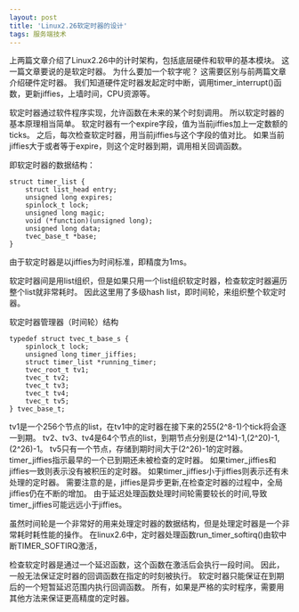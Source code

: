 ```yaml
---
layout: post
title: 'Linux2.26软定时器的设计'
tags: 服务端技术
---
```


上两篇文章介绍了Linux2.26中的计时架构，包括底层硬件和软甲的基本模块。
这一篇文章要说的是软定时器。
为什么要加一个软字呢？
这需要区别与前两篇文章介绍硬件定时器。
我们知道硬件定时器发起定时中断，调用timer_interrupt()函数，更新jiffies，上墙时间，CPU资源等。

软定时器通过软件程序实现，允许函数在未来的某个时刻调用。
所以软定时器的基本原理相当简单。
软定时器有一个expire字段，值为当前jiffies加上一定数额的ticks。
之后，每次检查软定时器，用当前jiffies与这个字段的值对比。
如果当前jiffies大于或者等于expire，则这个定时器到期，调用相关回调函数。

即软定时器的数据结构：

    struct timer_list {
        struct list_head entry;
        unsigned long expires;
        spinlock_t lock;
        unsigned long magic;
        void (*function)(unsigned long);
        unsigned long data;
        tvec_base_t *base; 
    }
  
由于软定时器是以jiffies为时间标准，即精度为1ms。

软定时器间是用list组织，但是如果只用一个list组织软定时器，检查软定时器遍历整个list就非常耗时。
因此这里用了多级hash list，即时间轮，来组织整个软定时器。

软定时器管理器（时间轮）结构

    typedef struct tvec_t_base_s {
        spinlock_t lock;
        unsigned long timer_jiffies;
        struct timer_list *running_timer;
        tvec_root_t tv1;
        tvec_t tv2;
        tvec_t tv3;
        tvec_t tv4;
        tvec_t tv5;
    } tvec_base_t;

tv1是一个256个节点的list，在tv1中的定时器在接下来的255(2^8-1)个tick将会逐一到期。
tv2、tv3、tv4是64个节点的list，到期节点分别是(2^14)-1,(2^20)-1,(2^26)-1。
tv5只有一个节点，存储到期时间大于(2^26)-1的定时器。
timer_jiffies指示最早的一个已到期还未被检查的定时器。
如果timer_jiffies和jiffies一致则表示没有被积压的定时器。
如果timer_jiffies小于jiffies则表示还有未处理的定时器。
需要注意的是，jiffies是异步更新,在检查定时器的过程中，全局jiffies仍在不断的增加。
由于延迟处理函数处理时间轮需要较长的时间,导致timer_jiffies可能远远小于jiffies。

虽然时间轮是一个非常好的用来处理定时器的数据结构，但是处理定时器是一个非常耗时耗性能的操作。
在linux2.6中，定时器处理函数run_timer_softirq()由软中断TIMER_SOFTIRQ激活，

检查软定时器是通过一个延迟函数，这个函数在激活后会执行一段时间。
因此，一般无法保证定时器的回调函数在指定的时刻被执行。
软定时器只能保证在到期后的一个短暂延迟范围内执行回调函数。
所有，如果是严格的实时程序，需要用其他方法来保证更高精度的定时器。

